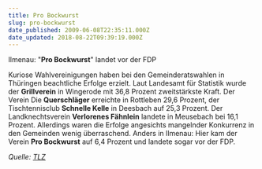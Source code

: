 ```yaml
---
title: Pro Bockwurst
slug: pro-bockwurst
date_published: 2009-06-08T22:35:11.000Z
date_updated: 2018-08-22T09:39:19.000Z
---
```


Ilmenau: "**Pro Bockwurst**" landet vor der FDP

Kuriose Wahlvereinigungen haben bei den Gemeinderatswahlen in Thüringen beachtliche Erfolge erzielt. Laut Landesamt für Statistik wurde der **Grillverein** in Wingerode mit 36,8 Prozent zweitstärkste Kraft. Der Verein Die **Querschläger** erreichte in Rottleben 29,6 Prozent, der Tischtennisclub **Schnelle Kelle** in Deesbach auf 25,3 Prozent. Der Landknechtsverein **Verlorenes Fähnlein** landete in Meusebach bei 16,1 Prozent. Allerdings waren die Erfolge angesichts mangelnder Konkurrenz in den Gemeinden wenig überraschend. Anders in Ilmenau: Hier kam der Verein **Pro Bockwurst** auf 6,4 Prozent und landete sogar vor der FDP.

*Quelle: [TLZ](http://www.tlz.de/tlz/tlz.agenturticker.volltext.php?kennung=ontlzTICSpezial1Mantel1244478737&amp;zulieferer=tlz&amp;kategorie=TIC&amp;rubrik=Spezial1&amp;region=Mantel&amp;auftritt=TLZ&amp;dbserver=1)*
